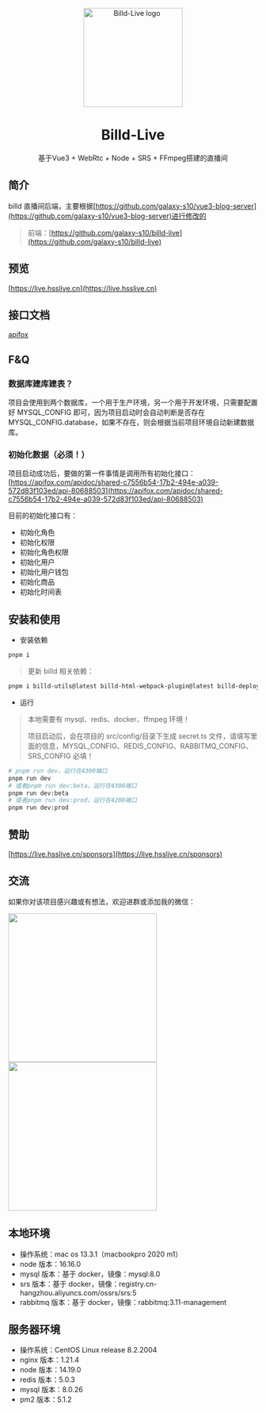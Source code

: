 <p align="center">
  <a href="https://live.hsslive.cn" target="_blank">
    <img
      width="200"
      src="https://resource.hsslive.cn/image/1613141138717Billd.webp"
      alt="Billd-Live logo"
    />
  </a>
</p>

<h1 align="center">
  Billd-Live
</h1>

<p align="center">
  基于Vue3 + WebRtc + Node + SRS + FFmpeg搭建的直播间
</p>

## 简介

billd 直播间后端，主要根据[https://github.com/galaxy-s10/vue3-blog-server](https://github.com/galaxy-s10/vue3-blog-server)进行修改的

> 前端：[https://github.com/galaxy-s10/billd-live](https://github.com/galaxy-s10/billd-live)

## 预览

[https://live.hsslive.cn](https://live.hsslive.cn)

## 接口文档

[apifox](https://apifox.com/apidoc/shared-c7556b54-17b2-494e-a039-572d83f103ed/)

## F&Q

### 数据库建库建表？

项目会使用到两个数据库，一个用于生产环境，另一个用于开发环境，只需要配置好 MYSQL_CONFIG 即可，因为项目启动时会自动判断是否存在 MYSQL_CONFIG.database，如果不存在，则会根据当前项目环境自动新建数据库。

### 初始化数据（必须！）

项目启动成功后，要做的第一件事情是调用所有初始化接口：[https://apifox.com/apidoc/shared-c7556b54-17b2-494e-a039-572d83f103ed/api-80688503](https://apifox.com/apidoc/shared-c7556b54-17b2-494e-a039-572d83f103ed/api-80688503)

目前的初始化接口有：

- 初始化角色
- 初始化权限
- 初始化角色权限
- 初始化用户
- 初始化用户钱包
- 初始化商品
- 初始化时间表

## 安装和使用

- 安装依赖

```bash
pnpm i
```

> 更新 billd 相关依赖：

```bash
pnpm i billd-utils@latest billd-html-webpack-plugin@latest billd-deploy@latest
```

- 运行

> 本地需要有 mysql、redis、docker、ffmpeg 环境！
>
> 项目启动后，会在项目的 src/config/目录下生成 secret.ts 文件，请填写里面的信息，MYSQL_CONFIG、REDIS_CONFIG、RABBITMQ_CONFIG、SRS_CONFIG 必填！

```bash
# pnpm run dev，运行在4300端口
pnpm run dev
# 或者pnpm run dev:beta，运行在4300端口
pnpm run dev:beta
# 或者pnpm run dev:prod，运行在4200端口
pnpm run dev:prod
```

## 赞助

[https://live.hsslive.cn/sponsors](https://live.hsslive.cn/sponsors)

## 交流

如果你对该项目感兴趣或有想法，欢迎进群或添加我的微信：

<div>
  <img
    src="https://resource.hsslive.cn/image/1443d854f04cd03980343ef3d003a427.webp" 
    style="height:300px"
    />
  <img
    src="https://resource.hsslive.cn/image/57c5b5598736e6e4f7e406ae503120f8.webp" 
    style="height:300px"
    />
</div>

## 本地环境

- 操作系统：mac os 13.3.1（macbookpro 2020 m1）
- node 版本：16.16.0
- mysql 版本：基于 docker，镜像：mysql:8.0
- srs 版本：基于 docker，镜像：registry.cn-hangzhou.aliyuncs.com/ossrs/srs:5
- rabbitmq 版本：基于 docker，镜像：rabbitmq:3.11-management

## 服务器环境

- 操作系统：CentOS Linux release 8.2.2004
- nginx 版本：1.21.4
- node 版本：14.19.0
- redis 版本：5.0.3
- mysql 版本：8.0.26
- pm2 版本：5.1.2
